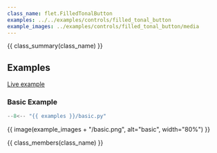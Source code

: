 ```yaml
---
class_name: flet.FilledTonalButton
examples: ../../examples/controls/filled_tonal_button
example_images: ../examples/controls/filled_tonal_button/media
---
```


{{ class_summary(class_name) }}

## Examples

[Live example](https://flet-controls-gallery.fly.dev/buttons/filledtonalbutton)

### Basic Example

```python
--8<-- "{{ examples }}/basic.py"
```

{{ image(example_images + "/basic.png", alt="basic", width="80%") }}


{{ class_members(class_name) }}
